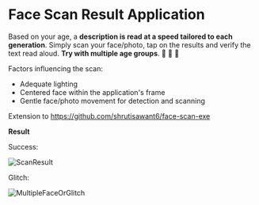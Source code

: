 # Face Scan Result Application

Based on your age, a **description is read at a speed tailored to each generation**. Simply scan your face/photo, tap on the results and verify the text read aloud. 
**Try with multiple age groups**. 👶 👦 👵

Factors influencing the scan:
- Adequate lighting
- Centered face within the application's frame
- Gentle face/photo movement for detection and scanning

Extension to https://github.com/shrutisawant6/face-scan-exe

**Result**

Success:

![ScanResult](https://github.com/shrutisawant6/face-scan-results-application/assets/140047758/5dace47d-d338-4cd0-8d19-7077e418c28b)

Glitch:

![MultipleFaceOrGlitch](https://github.com/shrutisawant6/face-scan-results-application/assets/140047758/09f31ce9-5274-480c-b8cc-349759e34fab)

